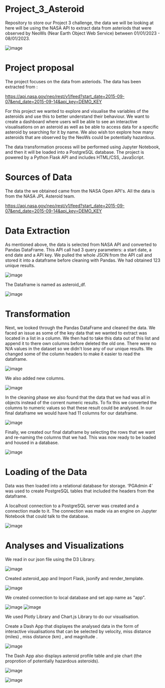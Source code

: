 # Project_3_Asteroid

Repository to store our Project 3 challenge, the data we will be looking at here will be using the NASA API to extract data from asteriods that were observed by NeoWs (Near Earth Object Web Service) between 01/01/2023 - 08/01/2023. 


![image](https://user-images.githubusercontent.com/115423610/220757716-0e521fab-06d6-4c5d-8ab0-c9140a0f9280.png)


# Project proposal

The project focuses on the data from asteriods. The data has been extracted from :

https://api.nasa.gov/neo/rest/v1/feed?start_date=2015-09-07&end_date=2015-09-14&api_key=DEMO_KEY

For this project we wanted to explore and visualise the variables of the asteroids and use this to better understand their behaviour. We want to create a dashboard where users will be able to see an interactive visualisations on an asteroid as well as be able to access data for a specific asteroid by searching for it by name. We also wish ton explore how many asteroids that are observed by the NeoWs could be potentially hazardous.

The data transformation process will be performed using Jupyter Notebook, and then it will be loaded into a PostgreSQL database.
The project is powered by a Python Flask API and includes HTML/CSS, JavaScript. 

# Sources of Data

The data the we obtained came from the NASA Open API's. All the data is from the NASA JPL Asteroid team.

https://api.nasa.gov/neo/rest/v1/feed?start_date=2015-09-07&end_date=2015-09-14&api_key=DEMO_KEY

# Data Extraction

As mentioned above, the data is selected from NASA API and converted to Pandas DataFrame. This API call had 3 query parameters: a start date, a end date and a API key. We pulled the whole JSON from the API call and stored it into a dataframe before cleaning with Pandas. We had obtained 123 unique results.

![image](https://user-images.githubusercontent.com/115423610/220761730-9971eb07-14a4-46af-95a6-adb18ca40c8a.png)

The Dataframe is named as asteroid_df.

![image](https://user-images.githubusercontent.com/115423610/220762069-5057aaa0-b06f-4cf9-848e-b99da8c9ee25.png)

# Transformation

Next, we looked through the Pandas DataFrame and cleaned the data. We faced an issue as some of the key data that we wanted to extract was located in a list in a column. We then had to take this data out of this list and append it to there own columns before deleted the old one. There were no N/A values in the dataset so we didn't lose any of our unique results. We changed some of the column headers to make it easier to read the dataframe.

![image](https://user-images.githubusercontent.com/115423610/220762601-38c9e601-66a8-4b09-b668-14e33d4975f7.png)

We also added new columns.

![image](https://user-images.githubusercontent.com/115423610/220763311-5ea386f3-a79f-43fc-b3bd-fed276c338c5.png)

In the cleaning phase we also found that the data that we had was all in objects instead of the corrent numeric results. To fix this we converted the columns to numeric values so that these result could be analysed. In our final dataframe we would have had 11 columns for our dataframe.

![image](https://user-images.githubusercontent.com/114998403/221424041-86ad1a71-5fcf-4196-b503-cb7cd3e14c4a.png)

Finally, we created our final dataframe by selecting the rows that we want and re-naming the columns that we had. This was now ready to be loaded and housed in a database.

![image](https://user-images.githubusercontent.com/115423610/220763488-f88d34e5-884b-4964-afac-ae3637cfb544.png)

# Loading of the Data

Data was then loaded into a relational database for storage. ‘PGAdmin 4’ was used to create PostgreSQL tables that included the headers from the dataframe.

A localhost connection to a PostgreSQL server was created and a connection made to it. The connection was made via an engine on Jupyter Notebook that could talk to the database.

![image](https://user-images.githubusercontent.com/115423610/220764184-15be7380-d9db-45be-b4a5-5530118f7c01.png)


# Analyses and Visualizations

We read in our json file using the D3 Library. 

![image](https://user-images.githubusercontent.com/115423610/220966990-c215700f-defb-4d05-b5ed-861d86b561e7.png)



Created asteroid_app and Import Flask, jsonify and render_template. 

![image](https://user-images.githubusercontent.com/115423610/220965545-4ba6ac27-1cce-4e75-9e0d-81e92e19df0d.png)


We created connection to local database and set app name as "app". 

![image](https://user-images.githubusercontent.com/115423610/220965723-a2e03eac-3423-40d2-b359-0c991fdaefa3.png)
![image](https://user-images.githubusercontent.com/115423610/220965788-b730e977-c2db-4b90-8db1-147c051bc370.png)

We used Plotly Library and Chart.js Library to do our visualisation.

Create a  Dash App that displayes the analysed data in the form of interactive visualisations that can be selected by velocity, miss distance (miles) , miss distance (km) , and magnitude .

![image](https://user-images.githubusercontent.com/115423610/221004092-0fffa4d7-1ac0-40d5-be26-7c1b7ca6a613.png)


The Dash App also displays asteroid profile table and pie chart (the proprotion of potentially hazardous asteroids). 

![image](https://user-images.githubusercontent.com/115423610/221004121-06278afd-290b-4c50-b452-86fcfd06ae0c.png)


![image](https://user-images.githubusercontent.com/115423610/221004143-8bb26f9f-de8e-4944-b262-80aff4788fb9.png)


